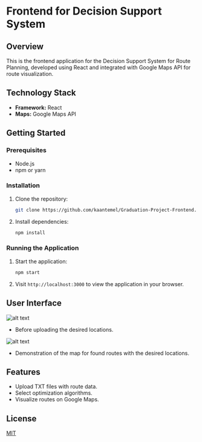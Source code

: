 
# Frontend for Decision Support System

## Overview
This is the frontend application for the Decision Support System for Route Planning, developed using React and integrated with Google Maps API for route visualization.

## Technology Stack
- **Framework:** React
- **Maps:** Google Maps API

## Getting Started

### Prerequisites
- Node.js
- npm or yarn

### Installation
1. Clone the repository:
   ```bash
   git clone https://github.com/kaantemel/Graduation-Project-Frontend.git
   ```
2. Install dependencies:
   ```bash
   npm install
   ```

### Running the Application
1. Start the application:
   ```bash
   npm start
   ```
2. Visit `http://localhost:3000` to view the application in your browser.

## User Interface
![alt text](https://i.imgur.com/FjRqozT.png)
- Before uploading the desired locations.
  
![alt text](https://i.imgur.com/kvSY2Jk.png)
- Demonstration of the map for found routes with the desired locations.
  
## Features
- Upload TXT files with route data.
- Select optimization algorithms.
- Visualize routes on Google Maps.

## License
[MIT](https://choosealicense.com/licenses/mit/)
